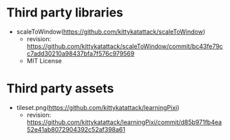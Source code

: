 # Third party libraries

 - scaleToWindow(https://github.com/kittykatattack/scaleToWindow)
   - revision: https://github.com/kittykatattack/scaleToWindow/commit/bc43fe79cc7add30210a98437bfa7f576c979569
   - MIT License

# Third party assets

 - tileset.png(https://github.com/kittykatattack/learningPixi)
   - revision: https://github.com/kittykatattack/learningPixi/commit/d85b971fb4ea52e41ab8072904392c52af398a61